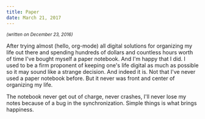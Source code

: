 ```yaml
---
title: Paper
date: March 21, 2017
---
```

<small>_(written on December 23, 2016)_</small>

After trying almost (hello, org-mode) all digital solutions for organizing my life out there and spending hundreds of dollars and countless hours worth of time I've bought myself a paper notebook. And I'm happy that I did. I used to be a firm proponent of keeping one's life digital as much as possible so it may sound like  a strange decision. And indeed it is. Not that I've never used a paper notebook before. But it never was front and center of organizing my life.

The notebook never get out of charge, never crashes, I'll never lose my notes because of a bug in the synchronization. Simple things is what brings happiness.
